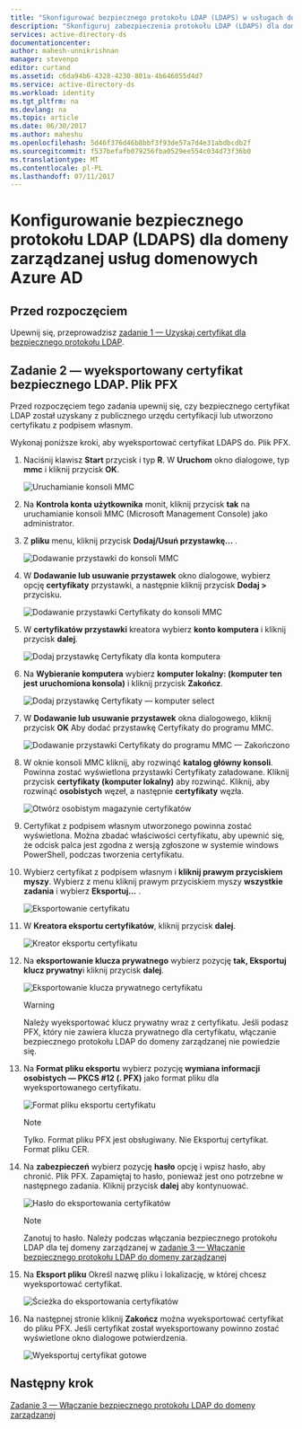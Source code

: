 ```yaml
---
title: "Skonfigurować bezpiecznego protokołu LDAP (LDAPS) w usługach domenowych Azure AD | Dokumentacja firmy Microsoft"
description: "Skonfiguruj zabezpieczenia protokołu LDAP (LDAPS) dla domeny zarządzanej usług domenowych Azure AD"
services: active-directory-ds
documentationcenter: 
author: mahesh-unnikrishnan
manager: stevenpo
editor: curtand
ms.assetid: c6da94b6-4328-4230-801a-4b646055d4d7
ms.service: active-directory-ds
ms.workload: identity
ms.tgt_pltfrm: na
ms.devlang: na
ms.topic: article
ms.date: 06/30/2017
ms.author: maheshu
ms.openlocfilehash: 5d46f376d46b8bbf3f93de57a7d4e31abdbcdb2f
ms.sourcegitcommit: f537befafb079256fba0529ee554c034d73f36b0
ms.translationtype: MT
ms.contentlocale: pl-PL
ms.lasthandoff: 07/11/2017
---
```

# <a name="configure-secure-ldap-ldaps-for-an-azure-ad-domain-services-managed-domain"></a>Konfigurowanie bezpiecznego protokołu LDAP (LDAPS) dla domeny zarządzanej usług domenowych Azure AD

## <a name="before-you-begin"></a>Przed rozpoczęciem
Upewnij się, przeprowadzisz [zadanie 1 — Uzyskaj certyfikat dla bezpiecznego protokołu LDAP](active-directory-ds-admin-guide-configure-secure-ldap.md).


## <a name="task-2---export-the-secure-ldap-certificate-to-a-pfx-file"></a>Zadanie 2 — wyeksportowany certyfikat bezpiecznego LDAP. Plik PFX
Przed rozpoczęciem tego zadania upewnij się, czy bezpiecznego certyfikat LDAP został uzyskany z publicznego urzędu certyfikacji lub utworzono certyfikatu z podpisem własnym.

Wykonaj poniższe kroki, aby wyeksportować certyfikat LDAPS do. Plik PFX.

1. Naciśnij klawisz **Start** przycisk i typ **R**. W **Uruchom** okno dialogowe, typ **mmc** i kliknij przycisk **OK**.

    ![Uruchamianie konsoli MMC](./media/active-directory-domain-services-admin-guide/secure-ldap-start-run.png)
2. Na **Kontrola konta użytkownika** monit, kliknij przycisk **tak** na uruchamianie konsoli MMC (Microsoft Management Console) jako administrator.
3. Z **pliku** menu, kliknij przycisk **Dodaj/Usuń przystawkę...** .

    ![Dodawanie przystawki do konsoli MMC](./media/active-directory-domain-services-admin-guide/secure-ldap-add-snapin.png)
4. W **Dodawanie lub usuwanie przystawek** okno dialogowe, wybierz opcję **certyfikaty** przystawki, a następnie kliknij przycisk **Dodaj >** przycisku.

    ![Dodawanie przystawki Certyfikaty do konsoli MMC](./media/active-directory-domain-services-admin-guide/secure-ldap-add-certificates-snapin.png)
5. W **certyfikatów przystawki** kreatora wybierz **konto komputera** i kliknij przycisk **dalej**.

    ![Dodaj przystawkę Certyfikaty dla konta komputera](./media/active-directory-domain-services-admin-guide/secure-ldap-add-certificates-computer-account.png)
6. Na **Wybieranie komputera** wybierz **komputer lokalny: (komputer ten jest uruchomiona konsola)** i kliknij przycisk **Zakończ**.

    ![Dodaj przystawkę Certyfikaty — komputer select](./media/active-directory-domain-services-admin-guide/secure-ldap-add-certificates-local-computer.png)
7. W **Dodawanie lub usuwanie przystawek** okna dialogowego, kliknij przycisk **OK** Aby dodać przystawkę Certyfikaty do programu MMC.

    ![Dodawanie przystawki Certyfikaty do programu MMC — Zakończono](./media/active-directory-domain-services-admin-guide/secure-ldap-add-certificates-snapin-done.png)
8. W oknie konsoli MMC kliknij, aby rozwinąć **katalog główny konsoli**. Powinna zostać wyświetlona przystawki Certyfikaty załadowane. Kliknij przycisk **certyfikaty (komputer lokalny)** aby rozwinąć. Kliknij, aby rozwinąć **osobistych** węzeł, a następnie **certyfikaty** węzła.

    ![Otwórz osobistym magazynie certyfikatów](./media/active-directory-domain-services-admin-guide/secure-ldap-open-personal-store.png)
9. Certyfikat z podpisem własnym utworzonego powinna zostać wyświetlona. Można zbadać właściwości certyfikatu, aby upewnić się, że odcisk palca jest zgodna z wersją zgłoszone w systemie windows PowerShell, podczas tworzenia certyfikatu.
10. Wybierz certyfikat z podpisem własnym i **kliknij prawym przyciskiem myszy**. Wybierz z menu kliknij prawym przyciskiem myszy **wszystkie zadania** i wybierz **Eksportuj...** .

    ![Eksportowanie certyfikatu](./media/active-directory-domain-services-admin-guide/secure-ldap-export-cert.png)
11. W **Kreatora eksportu certyfikatów**, kliknij przycisk **dalej**.

    ![Kreator eksportu certyfikatu](./media/active-directory-domain-services-admin-guide/secure-ldap-export-cert-wizard.png)
12. Na **eksportowanie klucza prywatnego** wybierz pozycję **tak, Eksportuj klucz prywatny**i kliknij przycisk **dalej**.

    ![Eksportowanie klucza prywatnego certyfikatu](./media/active-directory-domain-services-admin-guide/secure-ldap-export-private-key.png)

    > [!WARNING]
    > Należy wyeksportować klucz prywatny wraz z certyfikatu. Jeśli podasz PFX, który nie zawiera klucza prywatnego dla certyfikatu, włączanie bezpiecznego protokołu LDAP do domeny zarządzanej nie powiedzie się.
    >
    >
13. Na **Format pliku eksportu** wybierz pozycję **wymiana informacji osobistych — PKCS #12 (. PFX)** jako format pliku dla wyeksportowanego certyfikatu.

    ![Format pliku eksportu certyfikatu](./media/active-directory-domain-services-admin-guide/secure-ldap-export-to-pfx.png)

    > [!NOTE]
    > Tylko. Format pliku PFX jest obsługiwany. Nie Eksportuj certyfikat. Format pliku CER.
    >
    >
14. Na **zabezpieczeń** wybierz pozycję **hasło** opcję i wpisz hasło, aby chronić. Plik PFX. Zapamiętaj to hasło, ponieważ jest ono potrzebne w następnego zadania. Kliknij przycisk **dalej** aby kontynuować.

    ![Hasło do eksportowania certyfikatów ](./media/active-directory-domain-services-admin-guide/secure-ldap-export-select-password.png)

    > [!NOTE]
    > Zanotuj to hasło. Należy podczas włączania bezpiecznego protokołu LDAP dla tej domeny zarządzanej w [zadanie 3 — Włączanie bezpiecznego protokołu LDAP do domeny zarządzanej](active-directory-ds-admin-guide-configure-secure-ldap-enable-ldaps.md)
    >
    >
15. Na **Eksport pliku** Określ nazwę pliku i lokalizację, w której chcesz wyeksportować certyfikat.

    ![Ścieżka do eksportowania certyfikatów](./media/active-directory-domain-services-admin-guide/secure-ldap-export-select-path.png)
16. Na następnej stronie kliknij **Zakończ** można wyeksportować certyfikat do pliku PFX. Jeśli certyfikat został wyeksportowany powinno zostać wyświetlone okno dialogowe potwierdzenia.

    ![Wyeksportuj certyfikat gotowe](./media/active-directory-domain-services-admin-guide/secure-ldap-exported-as-pfx.png)


## <a name="next-step"></a>Następny krok
[Zadanie 3 — Włączanie bezpiecznego protokołu LDAP do domeny zarządzanej](active-directory-ds-admin-guide-configure-secure-ldap-enable-ldaps.md)
